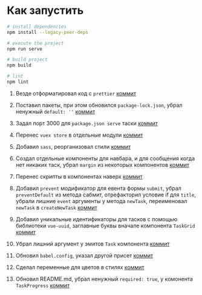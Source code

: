 # Как запустить

```bash
# install dependencies
npm install --legacy-peer-deps

# execute the project
npm run serve
```

```bash
# build project
npm build

# lint
npm lint
```

1. Везде отформатировал код с `prettier` [коммит](https://github.com/antlis/ttrefactoring/commit/62934ca706794cf00bdc87779514af1567ae5bf1)

2. Поставил пакеты, при этом обновился `package-lock.json`, убрал ненужный `default: ''` [коммит](https://github.com/antlis/ttrefactoring/commit/a7af73803375b0c2cc604c646ba50500a427da4a)

3. Задал порт 3000 для `package.json serve` таски [коммит](https://github.com/antlis/ttrefactoring/commit/d509d14c41bc0a20abe17f70ea5c7ef2b92bf4e5)

4. Перенес `vuex store` в отдельные модули [коммит](https://github.com/antlis/ttrefactoring/commit/01408497666dc4afc0df1b35f59fa36a66e1e1ef)

5. Добавил `sass`, реорганизовал стили [коммит](https://github.com/antlis/ttrefactoring/commit/88707a475b2ad10adf70f27a3d736558940fc0d5)

7. Создал отдельные компоненты для навбара, и для сообщения когда нет никаких таск, убрал `margin` из некоторых компонентов [коммит](https://github.com/antlis/ttrefactoring/commit/e029fdf4ce0c4d829ca6d800a96303816324c0c7)

8. Перенес скрипты в компонентах наверх [коммит](https://github.com/antlis/ttrefactoring/commit/d17e0ac89b28893c1b4b3e336778bc3e4607f1da)

9. Добавил `prevent` модификатор для евента формы `submit`, убрал `preventDefault` из метода сабмит, отрефакторил условие if для `title`, убрали лишние `event` аргументы у метода `newTask`, переименовал `newTask` в `createNewTask` [коммит](https://github.com/antlis/ttrefactoring/commit/b0a40a9747446a2e70c7824a54c904611f8876da)

10. Добавил уникальные идентификаторы для тасков с помощью библиотеки `vue-uuid`, заглавные буквы вначале компонента `TaskGrid` [коммит](https://github.com/antlis/ttrefactoring/commit/bd5e2f65ddf79eee00d0ce03fa782cb19ed77e3a)

11. Убрал лишний аргумент у эмитов `Task` компонента [коммит](https://github.com/antlis/ttrefactoring/commit/6c7390535dace98806429b5f98136a8600d30b80)

12. Обновил `babel.config`, указал другой присет [коммит](https://github.com/antlis/ttrefactoring/commit/b11835d2268e290d3682609894a340c828b815ea)

13. Сделал переменные для цветов в стилях [коммит](https://github.com/antlis/ttrefactoring/commit/4057badd80d080f128ab6d13314904192fd7b245)

14. Обновил README.md, убрал ненужный `required: true`, у комонента `TaskProgress` [коммит](https://github.com/antlis/ttrefactoring/commit/27714ca506006ad4d28472352274636ee99b3884)
